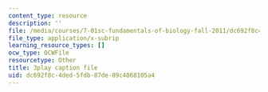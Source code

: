 ```yaml
---
content_type: resource
description: ''
file: /media/courses/7-01sc-fundamentals-of-biology-fall-2011/dc692f8c4ded5fdb87de89c4868105a4_YnF1b_Kqf88.vtt
file_type: application/x-subrip
learning_resource_types: []
ocw_type: OCWFile
resourcetype: Other
title: 3play caption file
uid: dc692f8c-4ded-5fdb-87de-89c4868105a4
---
```


